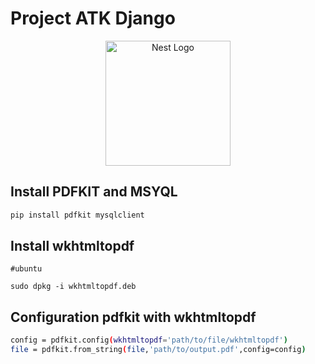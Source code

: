 
<h1>Project ATK Django</h1>
<p align="center">
  <a><img src="https://encrypted-tbn0.gstatic.com/images?q=tbn:ANd9GcQqwPdqgkrKMfhAhX2gEAbLFfQK1T6r94FEZw&s" width="200" alt="Nest Logo" /></a>
</p>

## Install PDFKIT and MSYQL

```bash
pip install pdfkit mysqlclient 
```

## Install wkhtmltopdf

```bahs
#ubuntu

sudo dpkg -i wkhtmltopdf.deb
```

## Configuration pdfkit with wkhtmltopdf

```bash
config = pdfkit.config(wkhtmltopdf='path/to/file/wkhtmltopdf')
file = pdfkit.from_string(file,'path/to/output.pdf',config=config)
```

